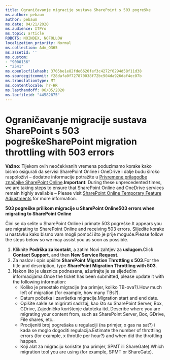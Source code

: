 ```yaml
---
title: Ograničavanje migracije sustava SharePoint s 503 pogreške
ms.author: pebaum
author: pebaum
ms.date: 04/21/2020
ms.audience: ITPro
ms.topic: article
ROBOTS: NOINDEX, NOFOLLOW
localization_priority: Normal
ms.collection: Adm_O365
ms.assetid: ''
ms.custom:
- "9000136"
- "2541"
ms.openlocfilehash: 3705be1e82fde6620fef3c4272f0294d58f11d38
ms.sourcegitcommit: f28dafa0f727870038f72bc904da926daf4ec07b
ms.translationtype: MT
ms.contentlocale: hr-HR
ms.lasthandoff: 06/05/2020
ms.locfileid: "44582875"
---
```

# <a name="sharepoint-migration-throttling-with-503-errors"></a><span data-ttu-id="af065-102">Ograničavanje migracije sustava SharePoint s 503 pogreške</span><span class="sxs-lookup"><span data-stu-id="af065-102">SharePoint migration throttling with 503 errors</span></span>

<span data-ttu-id="af065-103">**Važno**: Tijekom ovih neočekivanih vremena poduzimamo korake kako bismo osigurali da servisi SharePoint Online i OneDrive i dalje budu široko raspoloživi – dodatne informacije potražite u [Privremene prilagodbe značajke SharePoint Online](https://aka.ms/ODSPAdjustments).</span><span class="sxs-lookup"><span data-stu-id="af065-103">**Important**: During these unprecedented times, we are taking steps to ensure that SharePoint Online and OneDrive services remain highly available – Please visit [SharePoint Online Temporary Feature Adjustments](https://aka.ms/ODSPAdjustments) for more information.</span></span>

<span data-ttu-id="af065-104">**503 pogreške prilikom migracije u SharePoint Online**</span><span class="sxs-lookup"><span data-stu-id="af065-104">**503 errors when migrating to SharePoint Online**</span></span>

<span data-ttu-id="af065-105">Čini se da selite u SharePoint Online i primate 503 pogreške.</span><span class="sxs-lookup"><span data-stu-id="af065-105">It appears you are migrating to SharePoint Online and receiving 503 errors.</span></span> <span data-ttu-id="af065-106">Slijedite korake u nastavku kako bismo vam mogli pomoći što je prije moguće.</span><span class="sxs-lookup"><span data-stu-id="af065-106">Please follow the steps below so we may assist you as soon as possible.</span></span> 

1. <span data-ttu-id="af065-107">Kliknite **Podrška za kontakt**, a zatim Novi zahtjev za **uslugom**.</span><span class="sxs-lookup"><span data-stu-id="af065-107">Click **Contact Support**, and then **New Service Request**.</span></span>
2. <span data-ttu-id="af065-108">Za naslov i opis upišite **SharePoint Migration Throttling s 503**.</span><span class="sxs-lookup"><span data-stu-id="af065-108">For the title and description, type **SharePoint Migration Throttling with 503**.</span></span>
3. <span data-ttu-id="af065-109">Nakon što je ulaznica podnesena, ažurirajte je sa sljedećim informacijama:</span><span class="sxs-lookup"><span data-stu-id="af065-109">Once the ticket has been submitted, please update it with the following information:</span></span>
    - <span data-ttu-id="af065-110">Koliko je preostalo migracije (na primjer, koliko TB-ova?).</span><span class="sxs-lookup"><span data-stu-id="af065-110">How much left of migration (for example, how many TBs?).</span></span>
    - <span data-ttu-id="af065-111">Datum početka i završetka migracije.</span><span class="sxs-lookup"><span data-stu-id="af065-111">Migration start and end date.</span></span>
    - <span data-ttu-id="af065-112">Opišite sakle se migrirati sadržaj, kao što su SharePoint Server, Box, GDrive, Zajedničko korištenje datoteka itd..</span><span class="sxs-lookup"><span data-stu-id="af065-112">Describe where you are migrating your content from, such as SharePoint Server, Box, GDrive, File shares, etc..</span></span>
    - <span data-ttu-id="af065-113">Procijeniti broj pogrešaka u regulaciji (na primjer, x gas na sat?) i kada se moglo dogoditi regulacija.</span><span class="sxs-lookup"><span data-stu-id="af065-113">Estimate the number of throttling errors (for example, x throttle per hour?) and when did the throttling happen.</span></span>
    - <span data-ttu-id="af065-114">Koji alat za migraciju koristite (na primjer, SPMT ili ShareGate).</span><span class="sxs-lookup"><span data-stu-id="af065-114">Which migration tool you are using (for example, SPMT or ShareGate).</span></span>


